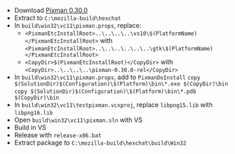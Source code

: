  * Download [Pixman 0.30.0](http://cairographics.org/releases/pixman-0.30.0.tar.gz)
 * Extract to `C:\mozilla-build\hexchat`
 * In `build\win32\vc11\pixman.props`, replace:
	* `<PixmanEtcInstallRoot>..\..\..\..\vs10\$(PlatformName)</PixmanEtcInstallRoot>` with  
`<PixmanEtcInstallRoot>..\..\..\..\..\..\gtk\$(PlatformName)</PixmanEtcInstallRoot>`
	* `<CopyDir>$(PixmanEtcInstallRoot)</CopyDir>` with  
`<CopyDir>..\..\..\..\pixman-0.30.0-rel</CopyDir>`
 * In `build\win32\vc11\pixman.props`, add to `PixmanDoInstall`
`copy $(SolutionDir)$(Configuration)\$(Platform)\bin\*.exe $(CopyDir)\bin`  
`copy $(SolutionDir)$(Configuration)\$(Platform)\bin\*.pdb $(CopyDir)\bin`
 * In `build\win32\vc11\testpixman.vcxproj`, replace `libpng15.lib` with `libpng16.lib`
 * Open `build\win32\vc11\pixman.sln` with VS
 * Build in VS
 * Release with `release-x86.bat`
 * Extract package to `C:\mozilla-build\hexchat\build\Win32`
